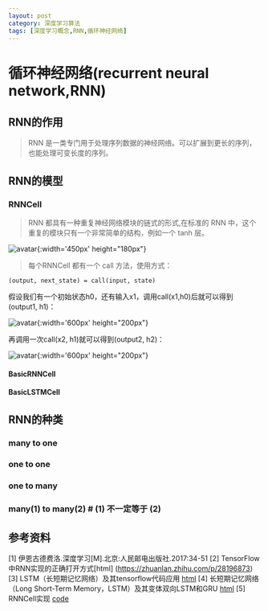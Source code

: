 ```yaml
---
layout: post
category: 深度学习算法
tags: [深度学习概念,RNN,循环神经网络]
---
```


循环神经网络(recurrent neural network,RNN)
===============

## RNN的作用

> RNN 是一类专门用于处理序列数据的神经网络。可以扩展到更长的序列，也能处理可变长度的序列。

## RNN的模型

### RNNCell

> RNN 都具有一种重复神经网络模块的链式的形式,在标准的 RNN 中，这个重复的模块只有一个非常简单的结构，例如一个 tanh 层。

![avatar](https://gwfp.github.io/static/images/19/06/19/RNN.png){:width='450px' height="180px"}

> 每个RNNCell 都有一个 call 方法，使用方式：

	(output, next_state) = call(input, state)
  假设我们有一个初始状态h0，还有输入x1，调用call(x1,h0)后就可以得到(output1, h1)：

![avatar](https://gwfp.github.io/static/images/19/06/19/RNNCall1.png){:width='600px' height="200px"}
 
  再调用一次call(x2, h1)就可以得到(output2, h2)：

![avatar](https://gwfp.github.io/static/images/19/06/19/RNNCall2.png){:width='600px' height="200px"}
  
#### BasicRNNCell

#### BasicLSTMCell 

## RNN的种类

### many to one

### one to one

### one to many

### many(1) to many(2)  # (1) 不一定等于 (2) 


## 参考资料


[1] 伊恩古德费洛.深度学习[M].北京:人民邮电出版社.2017:34-51
[2] TensorFlow中RNN实现的正确打开方式[html] (https://zhuanlan.zhihu.com/p/28196873)
[3] LSTM（长短期记忆网络）及其tensorflow代码应用 [html](https://www.cnblogs.com/pinking/p/9362966.html)
[4] 长短期记忆网络（Long Short-Term Memory，LSTM）及其变体双向LSTM和GRU [html](https://blog.csdn.net/weixin_42111770/article/details/80900575)
[5] RNNCell实现 [code](https://github.com/tensorflow/tensorflow/blob/r2.0/tensorflow/python/ops/rnn_cell_impl.py)

